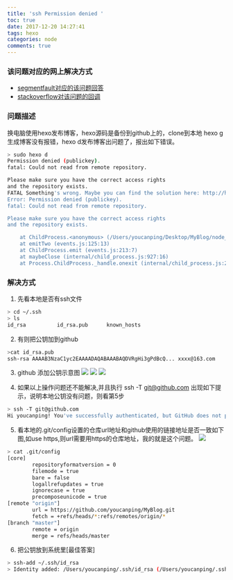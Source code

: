 ```yaml
---
title: 'ssh Permission denied '
toc: true
date: 2017-12-20 14:27:41
tags: hexo 
categories: node
comments: true
---
```


### 该问题对应的网上解决方式
* [segmentfault对应的该问题回答](https://segmentfault.com/q/1010000003061640/a-1020000012587308)
* [stackoverflow对该问题的回调](https://stackoverflow.com/questions/12940626/github-error-message-permission-denied-publickey)

### 问题描述

换电脑使用hexo发布博客，hexo源码是备份到github上的，clone到本地 hexo g 生成博客没有报错，hexo d发布博客出问题了，报出如下错误。

```bash
> sudo hexo d
Permission denied (publickey).
fatal: Could not read from remote repository.

Please make sure you have the correct access rights
and the repository exists.
FATAL Something's wrong. Maybe you can find the solution here: http://hexo.io/docs/troubleshooting.html
Error: Permission denied (publickey).
fatal: Could not read from remote repository.

Please make sure you have the correct access rights
and the repository exists.

    at ChildProcess.<anonymous> (/Users/youcanping/Desktop/MyBlog/node_modules/hexo-util/lib/spawn.js:37:17)
    at emitTwo (events.js:125:13)
    at ChildProcess.emit (events.js:213:7)
    at maybeClose (internal/child_process.js:927:16)
    at Process.ChildProcess._handle.onexit (internal/child_process.js:211:5)

```

### 解决方式
1. 先看本地是否有ssh文件
```bash
> cd ~/.ssh
> ls
id_rsa          id_rsa.pub      known_hosts
```

2. 有则把公钥加到github
```bash
>cat id_rsa.pub
ssh-rsa AAAAB3NzaC1yc2EAAAADAQABAAABAQDVRgHi3gPdBcQ... xxxx@163.com
```

3. github 添加公钥示意图
![](http://our9i4zgx.bkt.clouddn.com/Snip20171220_3.png)
![](http://our9i4zgx.bkt.clouddn.com/Snip20171220_4.png)
![](http://our9i4zgx.bkt.clouddn.com/Snip20171220_5.png)

4. 如果以上操作问题还不能解决,并且执行 ssh -T git@github.com 出现如下提示，说明本地公钥没有问题，则看第5步
```bash
> ssh -T git@github.com
Hi youcanping! You've successfully authenticated, but GitHub does not provide shell access.
```

5. 看本地的.git/config设置的仓库url地址和github使用的链接地址是否一致如下图,如use https,则url需要用https的仓库地址，我的就是这个问题。
![](http://our9i4zgx.bkt.clouddn.com/blog/Snip20171226_12.png)
```bash
> cat .git/config
[core]
        repositoryformatversion = 0
        filemode = true
        bare = false
        logallrefupdates = true
        ignorecase = true
        precomposeunicode = true
[remote "origin"]
        url = https://github.com/youcanping/MyBlog.git
        fetch = +refs/heads/*:refs/remotes/origin/*
[branch "master"]
        remote = origin
        merge = refs/heads/master

```

6. 把公钥放到系统里[最佳答案]
```bash
> ssh-add ~/.ssh/id_rsa
> Identity added: /Users/youcanping/.ssh/id_rsa (/Users/youcanping/.ssh/id_rsa)
```

